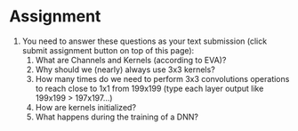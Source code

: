 # Assignment

1. You need to answer these questions as your text submission (click submit assignment button on top of this page):
   1. What are Channels and Kernels (according to EVA)?
   2. Why should we (nearly) always use 3x3 kernels?
   3. How many times do we need to perform 3x3 convolutions operations to reach close to 1x1 from 199x199 (type each layer output like 199x199 > 197x197...)
   4. How are kernels initialized? 
   5. What happens during the training of a DNN?

